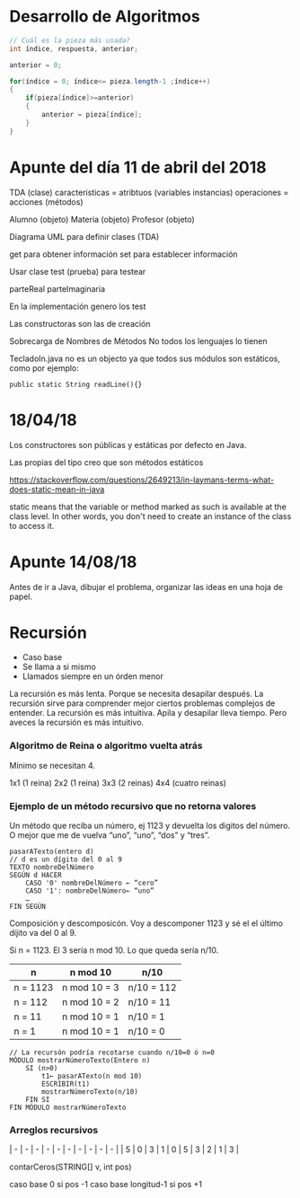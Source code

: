 # Desarrollo de Algoritmos
```java
// Cuál es la pieza más usada?
int índice, respuesta, anterior;

anterior = 0;

for(índice = 0; índice<= pieza.length-1 ;índice++)
{
	if(pieza[índice]>=anterior)
	{
		anterior = pieza[índice];
	}
}
```

# Apunte del día 11 de abril del 2018
﻿TDA (clase)
caracteristicas = atribtuos (variables instancias)
operaciones = acciones (métodos)

Alumno (objeto)
Materia (objeto)
Profesor (objeto)

Diagrama UML para definir clases (TDA)

get para obtener información
set para establecer información

Usar clase test (prueba) para testear

parteReal
parteImaginaria

En la implementación genero los test

Las constructoras son las de creación

Sobrecarga de Nombres de Métodos No todos los lenguajes lo tienen

TecladoIn.java no es un objecto ya que todos sus módulos son estáticos,
como por ejemplo:

```
public static String readLine(){}
```

# 18/04/18
Los constructores son públicas y estáticas por defecto en Java.

Las propias del tipo creo que son métodos estáticos

https://stackoverflow.com/questions/2649213/in-laymans-terms-what-does-static-mean-in-java

static means that the variable or method marked as such is available at the class level. In other words, you don't need to create an instance of the class to access it.

# Apunte 14/08/18
Antes de ir a Java, dibujar el problema, organizar las ideas en una hoja de papel.

# Recursión
- Caso base
- Se llama a si mismo
- Llamados siempre en un órden menor

La recursión es más lenta. Porque se necesita desapilar después. La recursión sirve para comprender mejor ciertos problemas complejos de entender. La recursión es más intuitiva. Apila
y desapilar lleva tiempo. Pero aveces la recursión es más intuitivo.

### Algoritmo de Reina o algoritmo vuelta atrás
Mínimo se necesitan 4.

1x1 (1 reina)
2x2 (1 reina)
3x3 (2 reinas)
4x4 (cuatro reinas)

### Ejemplo de un método recursivo que no retorna valores

Un método que reciba un número, ej 1123 y devuelta los digitos del número. O mejor que me de vuelva “uno”, “uno”, “dos” y “tres”.

```
pasarATexto(entero d)
// d es un dígito del 0 al 9
TEXTO nombreDelNúmero
SEGÚN d HACER
	CASO '0' nombreDelNúmero ← “cero”
	CASO '1': nombreDelNúmero← “uno”
	…
FIN SEGÚN
```

Composición y descomposicón. Voy a descomponer 1123  y sé el el último díjito va del 0 al 9.

Si n = 1123. El 3 sería n mod 10. Lo que queda sería n/10.

| n | n mod 10 | n/10 |
| - | -------- | ---- |
| n = 1123 | n mod 10 = 3 | n/10 = 112 |
| n = 112 | n mod 10 = 2 | n/10 = 11 |
| n = 11 | n mod 10 = 1 | n/10 = 1 |
| n = 1 | n mod 10 = 1 | n/10 = 0 |

```
// La recursón podría recotarse cuando n/10=0 ó n=0
MÓDULO mostrarNúmeroTexto(Entero n)
	SI (n>0)
		t1← pasarATexto(n mod 10)
		ESCRIBIR(t1)
		mostrarNúmeroTexto(n/10)
	FIN SI
FIN MÓDULO mostrarNúmeroTexto
```

### Arreglos recursivos

| - | - | - | - | - | - | - | - | - | - |
| 5 | 0 | 3 | 1 | 0 | 5 | 3 | 2 | 1 | 3 |

contarCeros(STRING[] v, int pos)

caso base 0 si pos -1
caso base longitud-1 si pos +1

